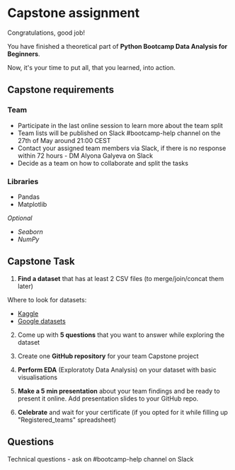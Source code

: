 # Capstone  assignment #

Congratulations, good job! 

You have finished a theoretical part of **Python Bootcamp Data Analysis for Beginners**.

Now, it's your time to put all, that you learned, into action.

## Capstone requirements ##

### Team ###

* Participate in the last online session to learn more about the team split
* Team lists will be published on Slack #bootcamp-help channel on the 27th of May around 21:00 CEST
* Contact your assigned team members via Slack, if there is no response within 72 hours - DM Alyona Galyeva on Slack
* Decide as a team on how to collaborate and split the tasks

### Libraries ###

* Pandas
* Matplotlib

_Optional_
* _Seaborn_
* _NumPy_

## Capstone Task ##

1. **Find a dataset** that has at least 2 CSV files (to merge/join/concat them later) 

Where to look for datasets:
* [Kaggle](https://www.kaggle.com/datasets)
* [Google datasets](https://datasetsearch.research.google.com/)

2. Come up with **5 questions** that you want to answer while exploring the dataset

3. Create one **GitHub repository** for your team Capstone project

4. **Perform EDA** (Exploratoty Data Analysis) on your dataset with basic visualisations

5. **Make a 5 min presentation** about your team findings and be ready to present it online. Add presentation slides to your GitHub repo.

6. **Celebrate** and wait for your certificate (if you opted for it while filling up "Registered_teams" spreadsheet)

## Questions ##
Technical questions - ask on #bootcamp-help channel on Slack